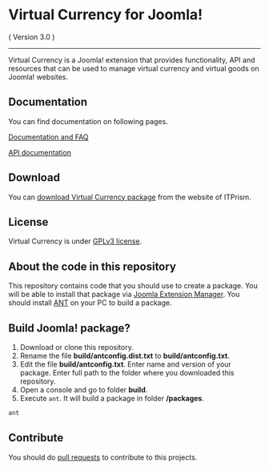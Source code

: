 Virtual Currency for Joomla! 
==========================
( Version 3.0 )
- - -

Virtual Currency is a Joomla! extension that provides functionality, API and resources that can be used to manage virtual currency and virtual goods on Joomla! websites.

## Documentation
You can find documentation on following pages.

[Documentation and FAQ](http://itprism.com/help/111-virtual-currency-documentation)

[API documentation](http://cdn.itprism.com/api/virtualcurrency/index.html)

## Download
You can [download Virtual Currency package](http://itprism.com/free-joomla-extensions/ecommerce-gamification/virtual-currency-accounts-manager) from the website of ITPrism.

## License
Virtual Currency is under [GPLv3 license](http://www.gnu.org/licenses/gpl-3.0.en.html).

## About the code in this repository
This repository contains code that you should use to create a package. You will be able to install that package via [Joomla Extension Manager](https://docs.joomla.org/Help25:Extensions_Extension_Manager_Install).
You should install [ANT](http://ant.apache.org/) on your PC to build a package.

## Build Joomla! package?
1. Download or clone this repository.
2. Rename the file __build/antconfig.dist.txt__ to __build/antconfig.txt__.
3. Edit the file __build/antconfig.txt__. Enter name and version of your package. Enter full path to the folder where you downloaded this repository.
4. Open a console and go to folder __build__.
5. Execute `ant`. It will build a package in folder __/packages__.

```bash
ant
```

## Contribute
You should do [pull requests](https://help.github.com/articles/about-pull-requests/) to contribute to this projects.